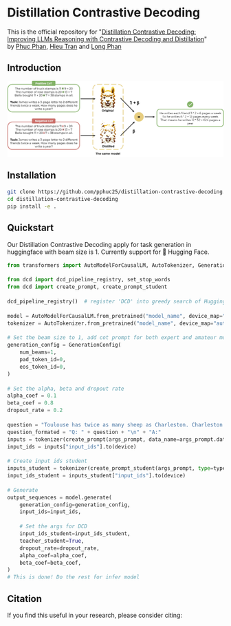 # Distillation Contrastive Decoding

This is the official repository for "[Distillation Contrastive Decoding: Improving LLMs Reasoning with Contrastive Decoding and Distillation]()"  
by [Phuc Phan](https://www.linkedin.com/in/pphuc/), [Hieu Tran](https://www.linkedin.com/in/hieutt0/) and [Long Phan](https://www.linkedin.com/in/long-phan-3110/)



## Introduction

<img align="center" src="assets/figure1-method.jpg" width="750">

<!-- <img align="center" src="assets/compare_methods.jpg" width="750"> -->


## Installation
```bash
git clone https://github.com/pphuc25/distillation-contrastive-decoding.git
cd distillation-contrastive-decoding
pip install -e .
```

## Quickstart
Our Distillation Contrastive Decoding apply for task generation in huggingface with beam size is 1. Currently support for 🤗 Hugging Face.

```python
from transformers import AutoModelForCausalLM, AutoTokenizer, GenerationConfig

from dcd import dcd_pipeline_registry, set_stop_words
from dcd import create_prompt, create_prompt_student

dcd_pipeline_registry()  # register 'DCD' into greedy search of Hugging Face environment.

model = AutoModelForCausalLM.from_pretrained("model_name", device_map="auto")
tokenizer = AutoTokenizer.from_pretrained("model_name", device_map="auto")

# Set the beam size to 1, add cot prompt for both expert and amateur model
generation_config = GenerationConfig(
    num_beams=1,
    pad_token_id=0,
    eos_token_id=0,
)

# Set the alpha, beta and dropout rate
alpha_coef = 0.1
beta_coef = 0.8
dropout_rate = 0.2

question = "Toulouse has twice as many sheep as Charleston. Charleston has 4 times as many sheep as Seattle. How many sheep do Toulouse, Charleston, and Seattle have together if Seattle has 20 sheep?"
question_formated = "Q: " + question + "\n" + "A:"
inputs = tokenizer(create_prompt(args_prompt, data_name=args_prompt.data_name) + question_formated, return_tensors="pt")
input_ids = inputs["input_ids"].to(device)

# Create input ids student
inputs_student = tokenizer(create_prompt_student(args_prompt, type=type_prompt, data_name=args_prompt.data_name) + question_formated, return_tensors="pt")
input_ids_student = inputs_student["input_ids"].to(device)

# Generate
output_sequences = model.generate(
    generation_config=generation_config,
    input_ids=input_ids,

    # Set the args for DCD
    input_ids_student=input_ids_student,
    teacher_student=True,
    dropout_rate=dropout_rate,
    alpha_coef=alpha_coef,
    beta_coef=beta_coef,
)
# This is done! Do the rest for infer model 
```


## Citation
If you find this useful in your research, please consider citing:

```

```
